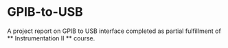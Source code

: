 # GPIB-to-USB
 A project report on GPIB to USB interface completed as partial fulfillment of ** Instrumentation II ** course. 
